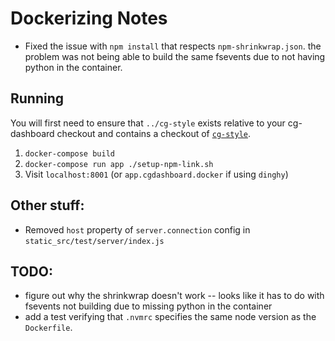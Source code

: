 # Dockerizing Notes

- Fixed the issue with `npm install` that respects `npm-shrinkwrap.json`. the
  problem was not being able to build the same fsevents due to not having
  python in the container.

## Running

You will first need to ensure that `../cg-style` exists relative
to your cg-dashboard checkout and contains a checkout of
[`cg-style`](https://github.com/18F/cg-style).

1. `docker-compose build`
1. `docker-compose run app ./setup-npm-link.sh`
1. Visit `localhost:8001` (or `app.cgdashboard.docker` if using `dinghy`)

## Other stuff:

* Removed `host` property of `server.connection` config in `static_src/test/server/index.js`

## TODO:

* figure out why the shrinkwrap doesn't work -- looks like it has to do
  with fsevents not building due to missing python in the container
* add a test verifying that `.nvmrc` specifies the same node version
  as the `Dockerfile`.
